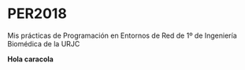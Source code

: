 # PER2018
Mis prácticas de Programación en Entornos de Red de 1º de Ingeniería Biomédica de la URJC

**Hola caracola** 
